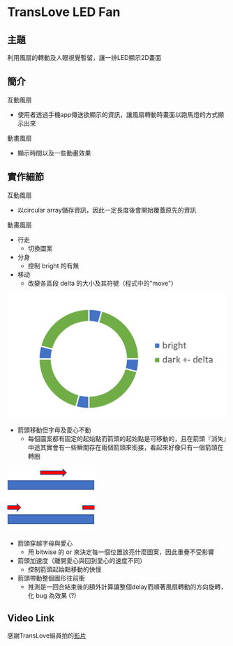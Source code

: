 # TransLove LED Fan
## 主題
利用風扇的轉動及人眼視覺暫留，讓一排LED顯示2D畫面

## 簡介
互動風扇
+ 使用者透過手機app傳送欲顯示的資訊，讓風扇轉動時畫面以跑馬燈的方式顯示出來

動畫風扇
+ 顯示時間以及一些動畫效果

## 實作細節
互動風扇
+ 以circular array儲存資訊，因此一定長度後會開始覆蓋原先的資訊

動畫風扇
+ 行走
  + 切換圖案
+ 分身
  + 控制 bright 的有無
+ 移动
  + 改變各區段 delta 的大小及其符號（程式中的"move"）
  
![](img/bright_dark.png)

+ 箭頭移動但字母及愛心不動
  + 每個圖案都有固定的起始點而箭頭的起始點是可移動的，且在箭頭『消失』中途其實會有一些瞬間存在兩個箭頭來銜接，看起來好像只有一個箭頭在轉圈							 

![](img/double_arrows.png)

+ 箭頭穿越字母與愛心
  + 用 bitwise 的 or 來決定每一個位置該亮什麼圖案，因此重疊不受影響
+ 箭頭加速度（離開愛心與回到愛心的速度不同）
  + 控制箭頭起始點移動的快慢
+ 箭頭帶動整個圖形往前衝
  + 推測是一回合結束後的額外計算讓整個delay而順著風扇轉動的方向旋轉，化 bug 為效果 (?)
  
## Video Link
感謝TransLove組員拍的[影片](https://drive.google.com/file/d/1thJAmzimf2tKKtVldifW-y-2IbbCIKAz/view)
